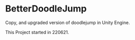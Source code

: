 # BetterDoodleJump
Copy, and upgraded version of doodlejump in Unity Engine.

This Project started in 220621.
